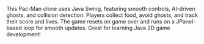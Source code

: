 This Pac-Man clone uses Java Swing, featuring smooth controls, AI-driven ghosts, and collision detection. Players collect food, avoid ghosts, and track their score and lives. The game resets on game over and runs on a JPanel-based loop for smooth updates. Great for learning Java 2D game development! 
